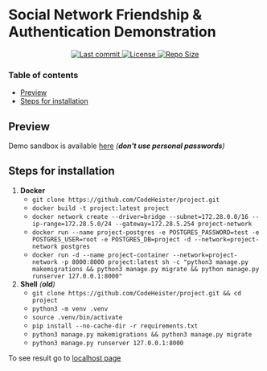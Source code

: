 # Social Network Friendship & Authentication Demonstration

<div align="center"><p>
    <a href="https://github.com/CodeHeister/project/pulse">
      <img alt="Last commit" src="https://img.shields.io/github/last-commit/CodeHeister/project?style=for-the-badge&logo=starship&color=8bd5ca&logoColor=D9E0EE&labelColor=302D41"/>
    </a>
    <a href="https://github.com/CodeHeister/project/blob/main/LICENSE">
      <img alt="License" src="https://img.shields.io/github/license/CodeHeister/project?style=for-the-badge&logo=starship&color=ee999f&logoColor=D9E0EE&labelColor=302D41" />
    </a>
    <a href="https://github.com/CodeHeister/project">
      <img alt="Repo Size" src="https://img.shields.io/github/repo-size/CodeHeister/project?color=%23DDB6F2&label=SIZE&logo=codesandbox&style=for-the-badge&logoColor=D9E0EE&labelColor=302D41" />
    </a>
</p></div>

### Table of contents
- [Preview](#preview)
- [Steps for installation](#steps-for-installation)

## Preview

Demo sandbox is available [here](https://project1-5ftmr1z3.b4a.run) _(__don't use personal passwords__)_

## Steps for installation

1. __Docker__
    - `git clone https://github.com/CodeHeister/project.git`
    - `docker build -t project:latest project`
    - `docker network create --driver=bridge --subnet=172.28.0.0/16 --ip-range=172.28.5.0/24 --gateway=172.28.5.254 project-network`
    - `docker run --name project-postgres -e POSTGRES_PASSWORD=test -e POSTGRES_USER=root -e POSTGRES_DB=project -d --network=project-network postgres`
    - `docker run -d --name project-container --network=project-network -p 8000:8000 project:latest sh -c "python3 manage.py makemigrations && python3 manage.py migrate && python manage.py runserver 127.0.0.1:8000"`
2. __Shell__ _(__old__)_
    - `git clone https://github.com/CodeHeister/project.git && cd project`
    - `python3 -m venv .venv`
    - `source .venv/bin/activate`
    - `pip install --no-cache-dir -r requirements.txt`
    - `python3 manage.py makemigrations && python3 manage.py migrate`
    - `python3 manage.py runserver 127.0.0.1:8000`

To see result go to [localhost page](http://127.0.0.1:8000)
